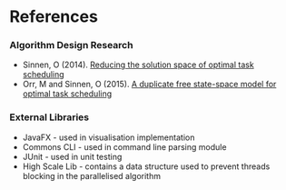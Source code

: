 # References

### Algorithm Design Research
* Sinnen, O (2014). [Reducing the solution space of optimal task scheduling](https://www.sciencedirect.com/science/article/abs/pii/S0305054813002542)
* Orr, M and Sinnen, O (2015). [A duplicate free state-space model for optimal task scheduling](https://researchspace.auckland.ac.nz/handle/2292/30215)

### External Libraries
* JavaFX - used in visualisation implementation
* Commons CLI - used in command line parsing module
* JUnit - used in unit testing
* High Scale Lib - contains a data structure used to prevent threads blocking in the parallelised algorithm

